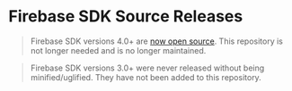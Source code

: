 # Firebase SDK Source Releases

> Firebase SDK versions 4.0+ are [now open source](https://github.com/firebase/firebase-js-sdk). This repository is not longer needed and is no longer maintained.

> Firebase SDK versions 3.0+ were never released without being minified/uglified. They have not been added to this repository.
